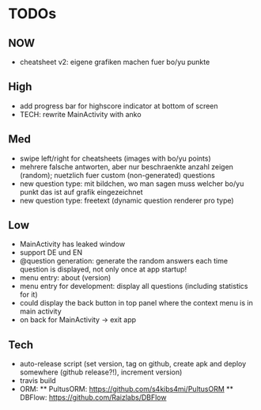 
# TODOs

## NOW
* cheatsheet v2: eigene grafiken machen fuer bo/yu punkte

## High
* add progress bar for highscore indicator at bottom of screen
* TECH: rewrite MainActivity with anko

## Med
* swipe left/right for cheatsheets (images with bo/yu points)
* mehrere falsche antworten, aber nur beschraenkte anzahl zeigen (random); nuetzlich fuer custom (non-generated) questions
* new question type: mit bildchen, wo man sagen muss welcher bo/yu punkt das ist auf grafik eingezeichnet
* new question type: freetext (dynamic question renderer pro type)

## Low
* MainActivity has leaked window
* support DE und EN
* @question generation: generate the random answers each time question is displayed, not only once at app startup!
* menu entry: about (version)
* menu entry for development: display all questions (including statistics for it)
* could display the back button in top panel where the context menu is in main activity
* on back for MainActivity -> exit app

## Tech
* auto-release script (set version, tag on github, create apk and deploy somewhere (github release?!), increment version)
* travis build
* ORM:
** PultusORM: https://github.com/s4kibs4mi/PultusORM
** DBFlow: https://github.com/Raizlabs/DBFlow
